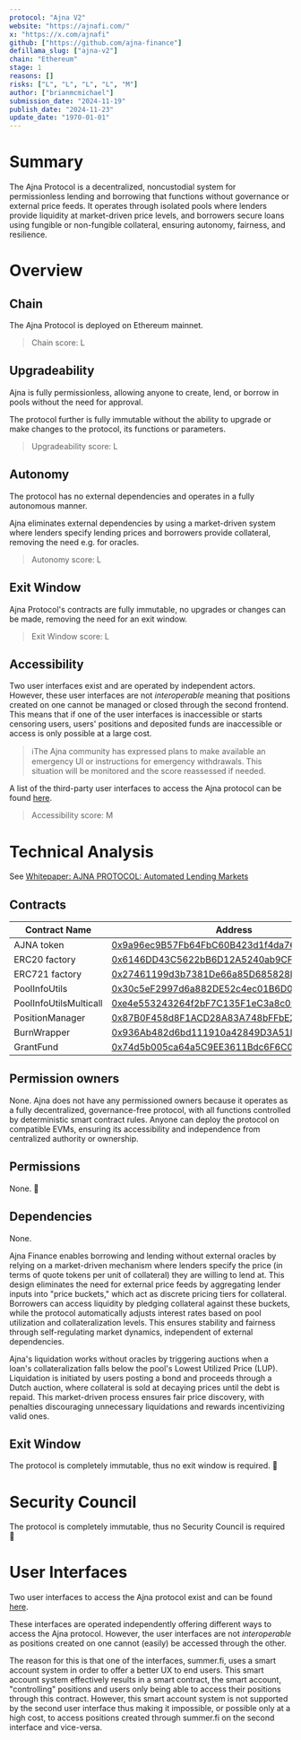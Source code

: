 ```yaml
---
protocol: "Ajna V2"
website: "https://ajnafi.com/"
x: "https://x.com/ajnafi"
github: ["https://github.com/ajna-finance"]
defillama_slug: ["ajna-v2"]
chain: "Ethereum"
stage: 1
reasons: []
risks: ["L", "L", "L", "L", "M"]
author: ["brianmcmichael"]
submission_date: "2024-11-19"
publish_date: "2024-11-23"
update_date: "1970-01-01"
---
```


# Summary

The Ajna Protocol is a decentralized, noncustodial system for permissionless lending and borrowing that functions without governance or external price feeds. It operates through isolated pools where lenders provide liquidity at market-driven price levels, and borrowers secure loans using fungible or non-fungible collateral, ensuring autonomy, fairness, and resilience.

# Overview

## Chain

The Ajna Protocol is deployed on Ethereum mainnet.

> Chain score: L

## Upgradeability

Ajna is fully permissionless, allowing anyone to create, lend, or borrow in pools without the need for approval.

The protocol further is fully immutable without the ability to upgrade or make changes to the protocol, its functions or parameters.

> Upgradeability score: L

## Autonomy

The protocol has no external dependencies and operates in a fully autonomous manner.

Ajna eliminates external dependencies by using a market-driven system where lenders specify lending prices and borrowers provide collateral, removing the need e.g. for oracles.

> Autonomy score: L

## Exit Window

Ajna Protocol's contracts are fully immutable, no upgrades or changes can be made, removing the need for an exit window.

> Exit Window score: L

## Accessibility

Two user interfaces exist and are operated by independent actors. However, these user interfaces are not _interoperable_ meaning that positions created on one cannot be managed or closed through the second frontend. This means that if one of the user interfaces is inaccessible or starts censoring users, users' positions and deposited funds are inaccessible or access is only possible at a large cost.

> ℹ️The Ajna community has expressed plans to make available an emergency UI or instructions for emergency withdrawals. This situation will be monitored and the score reassessed if needed.

A list of the third-party user interfaces to access the Ajna protocol can be found [here](https://www.ajna.finance/).

> Accessibility score: M

# Technical Analysis

See [Whitepaper: AJNA PROTOCOL: Automated Lending Markets](https://www.ajna.finance/pdf/Ajna_Protocol_Whitepaper_01-11-2024.pdf)

## Contracts

| Contract Name          | Address                                                                                                               |
| ---------------------- | --------------------------------------------------------------------------------------------------------------------- |
| AJNA token             | [0x9a96ec9B57Fb64FbC60B423d1f4da7691Bd35079](https://etherscan.io/address/0x9a96ec9B57Fb64FbC60B423d1f4da7691Bd35079) |
| ERC20 factory          | [0x6146DD43C5622bB6D12A5240ab9CF4de14eDC625](https://etherscan.io/address/0x6146DD43C5622bB6D12A5240ab9CF4de14eDC625) |
| ERC721 factory         | [0x27461199d3b7381De66a85D685828E967E35AF4c](https://etherscan.io/address/0x27461199d3b7381De66a85D685828E967E35AF4c) |
| PoolInfoUtils          | [0x30c5eF2997d6a882DE52c4ec01B6D0a5e5B4fAAE](https://etherscan.io/address/0x30c5eF2997d6a882DE52c4ec01B6D0a5e5B4fAAE) |
| PoolInfoUtilsMulticall | [0xe4e553243264f2bF7C135F1eC3a8c09078731227](https://etherscan.io/address/0xe4e553243264f2bF7C135F1eC3a8c09078731227) |
| PositionManager        | [0x87B0F458d8F1ACD28A83A748bFFbE24bD6B701B1](https://etherscan.io/address/0x87B0F458d8F1ACD28A83A748bFFbE24bD6B701B1) |
| BurnWrapper            | [0x936Ab482d6bd111910a42849D3A51Ff80BB0A711](https://etherscan.io/address/0x936Ab482d6bd111910a42849D3A51Ff80BB0A711) |
| GrantFund              | [0x74d5b005ca64a5C9EE3611Bdc6F6C02D93C84b2f](https://etherscan.io/address/0x74d5b005ca64a5C9EE3611Bdc6F6C02D93C84b2f) |

## Permission owners

None. Ajna does not have any permissioned owners because it operates as a fully decentralized, governance-free protocol, with all functions controlled by deterministic smart contract rules. Anyone can deploy the protocol on compatible EVMs, ensuring its accessibility and independence from centralized authority or ownership.

## Permissions

None. 🎉

## Dependencies

None.

Ajna Finance enables borrowing and lending without external oracles by relying on a market-driven mechanism where lenders specify the price (in terms of quote tokens per unit of collateral) they are willing to lend at. This design eliminates the need for external price feeds by aggregating lender inputs into "price buckets," which act as discrete pricing tiers for collateral. Borrowers can access liquidity by pledging collateral against these buckets, while the protocol automatically adjusts interest rates based on pool utilization and collateralization levels. This ensures stability and fairness through self-regulating market dynamics, independent of external dependencies​.

Ajna's liquidation works without oracles by triggering auctions when a loan's collateralization falls below the pool's Lowest Utilized Price (LUP). Liquidation is initiated by users posting a bond and proceeds through a Dutch auction, where collateral is sold at decaying prices until the debt is repaid. This market-driven process ensures fair price discovery, with penalties discouraging unnecessary liquidations and rewards incentivizing valid ones.

## Exit Window

The protocol is completely immutable, thus no exit window is required. 🎉

# Security Council

The protocol is completely immutable, thus no Security Council is required 🎉

# User Interfaces

Two user interfaces to access the Ajna protocol exist and can be found [here](https://www.ajna.finance/).

These interfaces are operated independently offering different ways to access the Ajna protocol. However, the user interfaces are not _interoperable_ as positions created on one cannot (easily) be accessed through the other.

The reason for this is that one of the interfaces, summer.fi, uses a smart account system in order to offer a better UX to end users. This smart account system effectively results in a smart contract, the smart account, "controlling" positions and users only being able to access their positions through this contract. However, this smart account system is not supported by the second user interface thus making it impossible, or possible only at a high cost, to access positions created through summer.fi on the second interface and vice-versa.
